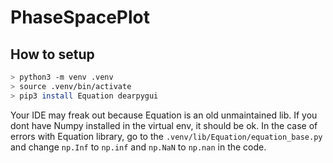 # PhaseSpacePlot

## How to setup

```bash
> python3 -m venv .venv
> source .venv/bin/activate
> pip3 install Equation dearpygui
```

Your IDE may freak out because Equation is an old unmaintained lib. 
If you dont have Numpy installed in the virtual env, it should be ok.
In the case of errors with Equation library, go to the `.venv/lib/Equation/equation_base.py` and change `np.Inf` to `np.inf` and `np.NaN` to `np.nan` in the code.